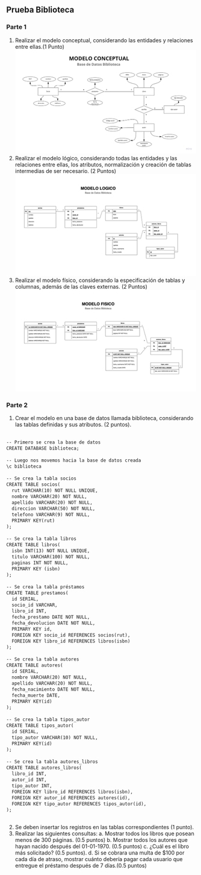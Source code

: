 ## Prueba Biblioteca

### Parte 1

1. Realizar el modelo conceptual, considerando las entidades y relaciones entre ellas.(1 Punto)
   ![Screenshot](img/modelo_conceptual.jpg)
2. Realizar el modelo lógico, considerando todas las entidades y las relaciones entre ellas, los atributos, normalización y creación de tablas intermedias de ser necesario. (2 Puntos)
   ![Screenshot](img/modelo_logico.jpeg)
3. Realizar el modelo físico, considerando la especificación de tablas y columnas, además de las claves externas. (2 Puntos)
   ![Screenshot](img/modelo_fisico.jpeg)

### Parte 2

1. Crear el modelo en una base de datos llamada biblioteca, considerando las tablas definidas y sus atributos. (2 puntos).

```

-- Primero se crea la base de datos
CREATE DATABASE biblioteca;

-- Luego nos movemos hacia la base de datos creada
\c biblioteca

-- Se crea la tabla socios
CREATE TABLE socios(
  rut VARCHAR(10) NOT NULL UNIQUE,
  nombre VARCHAR(20) NOT NULL,
  apellido VARCHAR(20) NOT NULL,
  direccion VARCHAR(50) NOT NULL,
  telefono VARCHAR(9) NOT NULL,
  PRIMARY KEY(rut)
);

-- Se crea la tabla libros
CREATE TABLE libros(
  isbn INT(13) NOT NULL UNIQUE,
  titulo VARCHAR(100) NOT NULL,
  paginas INT NOT NULL,
  PRIMARY KEY (isbn)
);

-- Se crea la tabla préstamos
CREATE TABLE prestamos(
  id SERIAL,
  socio_id VARCHAR,
  libro_id INT,
  fecha_prestamo DATE NOT NULL,
  fecha_devolucion DATE NOT NULL,
  PRIMARY KEY id,
  FOREIGN KEY socio_id REFERENCES socios(rut),
  FOREIGN KEY libro_id REFERENCES libros(isbn)
);

-- Se crea la tabla autores
CREATE TABLE autores(
  id SERIAL,
  nombre VARCHAR(20) NOT NULL,
  apellido VARCHAR(20) NOT NULL,
  fecha_nacimiento DATE NOT NULL,
  fecha_muerte DATE,
  PRIMARY KEY(id)
);

-- Se crea la tabla tipos_autor
CREATE TABLE tipos_autor(
  id SERIAL,
  tipo_autor VARCHAR(10) NOT NULL,
  PRIMARY KEY(id)
);

-- Se crea la tabla autores_libros
CREATE TABLE autores_libros(
  libro_id INT,
  autor_id INT,
  tipo_autor INT,
  FOREIGN KEY libro_id REFERENCES libros(isbn),
  FOREIGN KEY autor_id REFERENCES autores(id),
  FOREIGN KEY tipo_autor REFERENCES tipos_autor(id),
);


```

2. Se deben insertar los registros en las tablas correspondientes (1 punto).
3. Realizar las siguientes consultas:
   a. Mostrar todos los libros que posean menos de 300 páginas. (0.5 puntos)
   b. Mostrar todos los autores que hayan nacido después del 01-01-1970. (0.5 puntos)
   c. ¿Cuál es el libro más solicitado? (0.5 puntos).
   d. Si se cobrara una multa de $100 por cada día de atraso, mostrar cuánto debería pagar cada usuario que entregue el préstamo después de 7 días.(0.5 puntos)
